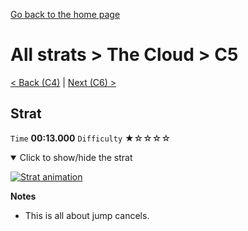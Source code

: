 [Go back to the home page](https://github.com/Doublevil/scbspeedrun)

# All strats > The Cloud > C5

[< Back (C4)](https://github.com/Doublevil/scbspeedrun/blob/main/levels/all_lvl/C/C4.md) | [Next (C6) >](https://github.com/Doublevil/scbspeedrun/blob/main/levels/all_lvl/C/C6.md)

## Strat

`Time` **00:13.000** `Difficulty` ★☆☆☆☆
<details open>
  <summary>Click to show/hide the strat</summary>

  [![Strat animation](https://github.com/Doublevil/scbspeedrun/blob/main/media/levels/C/C5_Strat.webp)](https://github.com/Doublevil/scbspeedrun/blob/main/media/levels/C/C5_Strat.mp4?raw=true)

  **Notes**
  - This is all about jump cancels.
</details>
